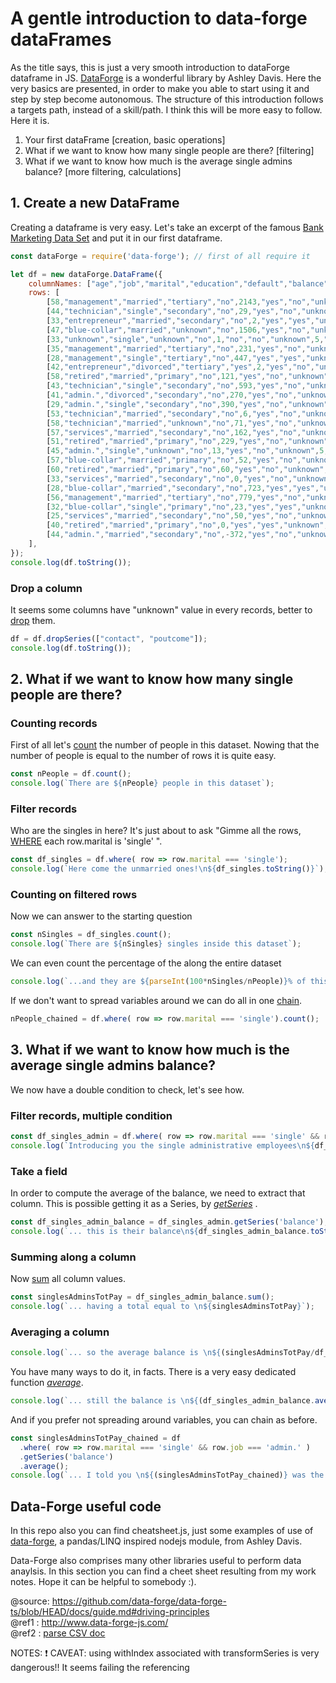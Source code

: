   # A gentle introduction to data-forge dataFrames
 As the title says, this is just a very smooth introduction to dataForge dataframe in JS.
 [DataForge](https:github.com/data-forge) is a wonderful library by Ashley Davis.
 Here the very basics are presented, in order to make you able to start using it and step by step become
 autonomous.
 The structure of this introduction follows a targets path, instead of a skill/path. I think this will be more
 easy to follow. Here it is.
  1. Your first dataFrame [creation, basic operations]
  2. What if we want to know how many single people are there? [filtering]
  3. What if we want to know how much is the average single admins balance? [more filtering, calculations]

 ## 1. Create a new DataFrame
 Creating a dataframe is very easy. Let's take an excerpt of the famous [Bank Marketing Data Set](https:archive.ics.uci.edu/ml/datasets/bank+marketing)
 and put it in our first dataframe.
```javascript
const dataForge = require('data-forge'); // first of all require it

let df = new dataForge.DataFrame({
    columnNames: ["age","job","marital","education","default","balance","housing","loan","contact","day","month","duration","campaign","pdays","previous","poutcome","y"],
    rows: [
        [58,"management","married","tertiary","no",2143,"yes","no","unknown",5,"may",261,1,-1,0,"unknown","no"],
        [44,"technician","single","secondary","no",29,"yes","no","unknown",5,"may",151,1,-1,0,"unknown","no"],
        [33,"entrepreneur","married","secondary","no",2,"yes","yes","unknown",5,"may",76,1,-1,0,"unknown","no"],
        [47,"blue-collar","married","unknown","no",1506,"yes","no","unknown",5,"may",92,1,-1,0,"unknown","no"],
        [33,"unknown","single","unknown","no",1,"no","no","unknown",5,"may",198,1,-1,0,"unknown","no"],
        [35,"management","married","tertiary","no",231,"yes","no","unknown",5,"may",139,1,-1,0,"unknown","no"],
        [28,"management","single","tertiary","no",447,"yes","yes","unknown",5,"may",217,1,-1,0,"unknown","no"],
        [42,"entrepreneur","divorced","tertiary","yes",2,"yes","no","unknown",5,"may",380,1,-1,0,"unknown","no"],
        [58,"retired","married","primary","no",121,"yes","no","unknown",5,"may",50,1,-1,0,"unknown","no"],
        [43,"technician","single","secondary","no",593,"yes","no","unknown",5,"may",55,1,-1,0,"unknown","no"],
        [41,"admin.","divorced","secondary","no",270,"yes","no","unknown",5,"may",222,1,-1,0,"unknown","no"],
        [29,"admin.","single","secondary","no",390,"yes","no","unknown",5,"may",137,1,-1,0,"unknown","no"],
        [53,"technician","married","secondary","no",6,"yes","no","unknown",5,"may",517,1,-1,0,"unknown","no"],
        [58,"technician","married","unknown","no",71,"yes","no","unknown",5,"may",71,1,-1,0,"unknown","no"],
        [57,"services","married","secondary","no",162,"yes","no","unknown",5,"may",174,1,-1,0,"unknown","no"],
        [51,"retired","married","primary","no",229,"yes","no","unknown",5,"may",353,1,-1,0,"unknown","no"],
        [45,"admin.","single","unknown","no",13,"yes","no","unknown",5,"may",98,1,-1,0,"unknown","no"],
        [57,"blue-collar","married","primary","no",52,"yes","no","unknown",5,"may",38,1,-1,0,"unknown","no"],
        [60,"retired","married","primary","no",60,"yes","no","unknown",5,"may",219,1,-1,0,"unknown","no"],
        [33,"services","married","secondary","no",0,"yes","no","unknown",5,"may",54,1,-1,0,"unknown","no"],
        [28,"blue-collar","married","secondary","no",723,"yes","yes","unknown",5,"may",262,1,-1,0,"unknown","no"],
        [56,"management","married","tertiary","no",779,"yes","no","unknown",5,"may",164,1,-1,0,"unknown","no"],
        [32,"blue-collar","single","primary","no",23,"yes","yes","unknown",5,"may",160,1,-1,0,"unknown","no"],
        [25,"services","married","secondary","no",50,"yes","no","unknown",5,"may",342,1,-1,0,"unknown","no"],
        [40,"retired","married","primary","no",0,"yes","yes","unknown",5,"may",181,1,-1,0,"unknown","no"],
        [44,"admin.","married","secondary","no",-372,"yes","no","unknown",5,"may",172,1,-1,0,"unknown","no"],
    ],
});
console.log(df.toString());
```

 ### Drop a column
 It seems some columns have "unknown" value in every records, better to [drop](https://github.com/data-forge/data-forge-ts/blob/master/docs/guide.md#removing-columns) them.
```javascript
df = df.dropSeries(["contact", "poutcome"]);
console.log(df.toString());
```

 ## 2. What if we want to know how many single people are there?

 ### Counting records
 First of all let's [count](https://github.com/data-forge/data-forge-ts/blob/master/docs/guide.md#aggregate) the number of people in this dataset.
 Nowing that the number of people is equal to the number of rows it is quite easy.
```javascript
const nPeople = df.count();
console.log(`There are ${nPeople} people in this dataset`);
```

 ### Filter records
 Who are the singles in here?
 It's just about to ask "Gimme all the rows, [WHERE](https://github.com/data-forge/data-forge-ts/blob/master/docs/guide.md#filtering) each row.marital is 'single' ".
```javascript
const df_singles = df.where( row => row.marital === 'single');
console.log(`Here come the unmarried ones!\n${df_singles.toString()}`);
```

 ### Counting on filtered rows
 Now we can answer to the starting question
```javascript
const nSingles = df_singles.count();
console.log(`There are ${nSingles} singles inside this dataset`);
```

 We can even count the percentage of the along the entire dataset
```javascript
console.log(`...and they are ${parseInt(100*nSingles/nPeople)}% of this dataset`);
```

 If we don't want to spread variables around we can do all in one [chain](https://github.com/data-forge/data-forge-ts/blob/master/docs/guide.md#immutability-and-chained-functions).
```javascript
nPeople_chained = df.where( row => row.marital === 'single').count();
```

 ## 3. What if we want to know how much is the average single admins balance?
 We now have a double condition to check, let's see how.

 ### Filter records, multiple condition
```javascript
const df_singles_admin = df.where( row => row.marital === 'single' && row.job === 'admin.' );
console.log(`Introducing you the single administrative employees\n${df_singles_admin.toString()}`);
```

 ### Take a field
 In order to compute the average of the balance, we need to extract that column.
 This is possible getting it as a Series, by [_getSeries_](https://github.com/data-forge/data-forge-ts/blob/master/docs/guide.md#extracting-columns-and-series-from-a-dataframe) .
```javascript
const df_singles_admin_balance = df_singles_admin.getSeries('balance');
console.log(`... this is their balance\n${df_singles_admin_balance.toString()}`);
```

 ### Summing along a column
 Now [sum](https://data-forge.github.io/data-forge-ts/classes/series.html#sum) all column values.
```javascript
const singlesAdminsTotPay = df_singles_admin_balance.sum();
console.log(`... having a total equal to \n${singlesAdminsTotPay}`);
```

 ### Averaging a column
```javascript
console.log(`... so the average balance is \n${(singlesAdminsTotPay/df_singles_admin.count())}`);
```

 You have many ways to do it, in facts.
 There is a very easy dedicated function [_average_](https://data-forge.github.io/data-forge-ts/classes/series.html#average).
```javascript
console.log(`... still the balance is \n${(df_singles_admin_balance.average())}`);
```
 And if you prefer not spreading around variables, you can chain as before.
```javascript
const singlesAdminsTotPay_chained = df
  .where( row => row.marital === 'single' && row.job === 'admin.' )
  .getSeries('balance')
  .average();
console.log(`... I told you \n${(singlesAdminsTotPay_chained)} was the average balance for single admins in here`);
```

## Data-Forge useful code
In this repo also you can find cheatsheet.js, just some examples of use of [data-forge](https://github.com/data-forge/data-forge-ts/blob/master/docs/guide.md), a pandas/LINQ inspired nodejs module, from Ashley Davis.  

Data-Forge also comprises many other libraries useful to perform data anaylsis.
In this section you can find a cheet sheet resulting from my work notes. Hope it can be helpful to somebody :).

@source: https://github.com/data-forge/data-forge-ts/blob/HEAD/docs/guide.md#driving-principles  
@ref1 : http://www.data-forge-js.com/  
@ref2 : [parse CSV doc](http://csv.adaltas.com/parse/)
  
NOTES:
   ❗ CAVEAT: using withIndex associated with transformSeries is very dangerous!! It seems failing the referencing
